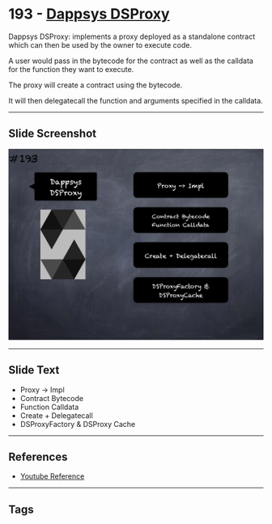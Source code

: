 # 193 - [Dappsys DSProxy](Dappsys%20DSProxy.md)
Dappsys DSProxy: implements a proxy deployed as a standalone contract which can then be used by the owner to execute code. 

A user would pass in the bytecode for the contract as well as the calldata for the function they want to execute.

The proxy will create a contract using the bytecode. 

It will then delegatecall the function and arguments specified in the calldata.

___
## Slide Screenshot
![193.png](../../images/3.Solidity%20201/193.png)
___
## Slide Text
- Proxy -> Impl
- Contract Bytecode
- Function Calldata
- Create + Delegatecall
- DSProxyFactory & DSProxy Cache
___
## References
- [Youtube Reference](https://youtu.be/0kx8M4u5980?t=1054)
___
## Tags